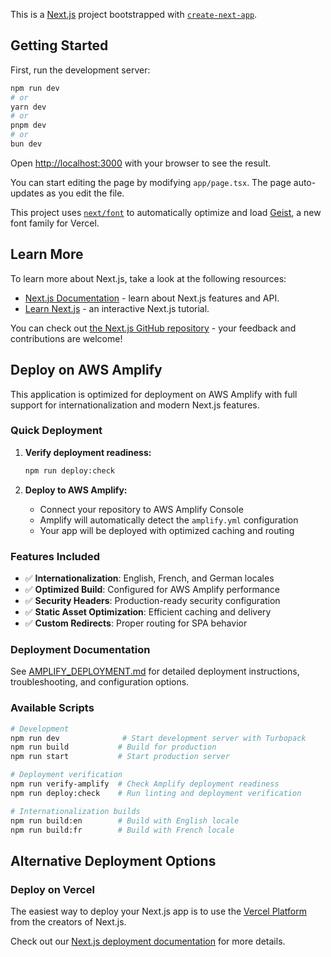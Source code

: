 This is a [Next.js](https://nextjs.org) project bootstrapped with [`create-next-app`](https://nextjs.org/docs/app/api-reference/cli/create-next-app).

## Getting Started

First, run the development server:

```bash
npm run dev
# or
yarn dev
# or
pnpm dev
# or
bun dev
```

Open [http://localhost:3000](http://localhost:3000) with your browser to see the result.

You can start editing the page by modifying `app/page.tsx`. The page auto-updates as you edit the file.

This project uses [`next/font`](https://nextjs.org/docs/app/building-your-application/optimizing/fonts) to automatically optimize and load [Geist](https://vercel.com/font), a new font family for Vercel.

## Learn More

To learn more about Next.js, take a look at the following resources:

- [Next.js Documentation](https://nextjs.org/docs) - learn about Next.js features and API.
- [Learn Next.js](https://nextjs.org/learn) - an interactive Next.js tutorial.

You can check out [the Next.js GitHub repository](https://github.com/vercel/next.js) - your feedback and contributions are welcome!

## Deploy on AWS Amplify

This application is optimized for deployment on AWS Amplify with full support for internationalization and modern Next.js features.

### Quick Deployment

1. **Verify deployment readiness:**
   ```bash
   npm run deploy:check
   ```

2. **Deploy to AWS Amplify:**
   - Connect your repository to AWS Amplify Console
   - Amplify will automatically detect the `amplify.yml` configuration
   - Your app will be deployed with optimized caching and routing

### Features Included

- ✅ **Internationalization**: English, French, and German locales
- ✅ **Optimized Build**: Configured for AWS Amplify performance
- ✅ **Security Headers**: Production-ready security configuration
- ✅ **Static Asset Optimization**: Efficient caching and delivery
- ✅ **Custom Redirects**: Proper routing for SPA behavior

### Deployment Documentation

See [AMPLIFY_DEPLOYMENT.md](./AMPLIFY_DEPLOYMENT.md) for detailed deployment instructions, troubleshooting, and configuration options.

### Available Scripts

```bash
# Development
npm run dev              # Start development server with Turbopack
npm run build           # Build for production
npm run start           # Start production server

# Deployment verification
npm run verify-amplify  # Check Amplify deployment readiness
npm run deploy:check    # Run linting and deployment verification

# Internationalization builds
npm run build:en        # Build with English locale
npm run build:fr        # Build with French locale
```

## Alternative Deployment Options

### Deploy on Vercel

The easiest way to deploy your Next.js app is to use the [Vercel Platform](https://vercel.com/new?utm_medium=default-template&filter=next.js&utm_source=create-next-app&utm_campaign=create-next-app-readme) from the creators of Next.js.

Check out our [Next.js deployment documentation](https://nextjs.org/docs/app/building-your-application/deploying) for more details.
